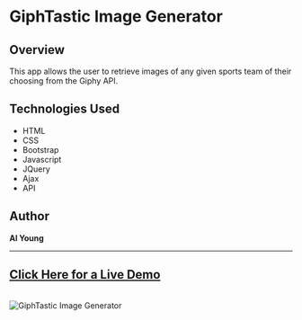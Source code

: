 # GiphTastic Image Generator

## Overview

This app allows the user to retrieve images of any given sports team of their choosing from the Giphy API.  

## Technologies Used

- HTML
- CSS
- Bootstrap
- Javascript
- JQuery
- Ajax
- API

## Author

<strong>Al Young</strong>
<hr>

## [Click Here for a Live Demo](https://packleader206.github.io/GiphTastic/)
<br>

<img src="https://packleader206.github.io/GiphTastic/assets/images/GiphTastic_Screenshot.png" alt="GiphTastic Image Generator">
